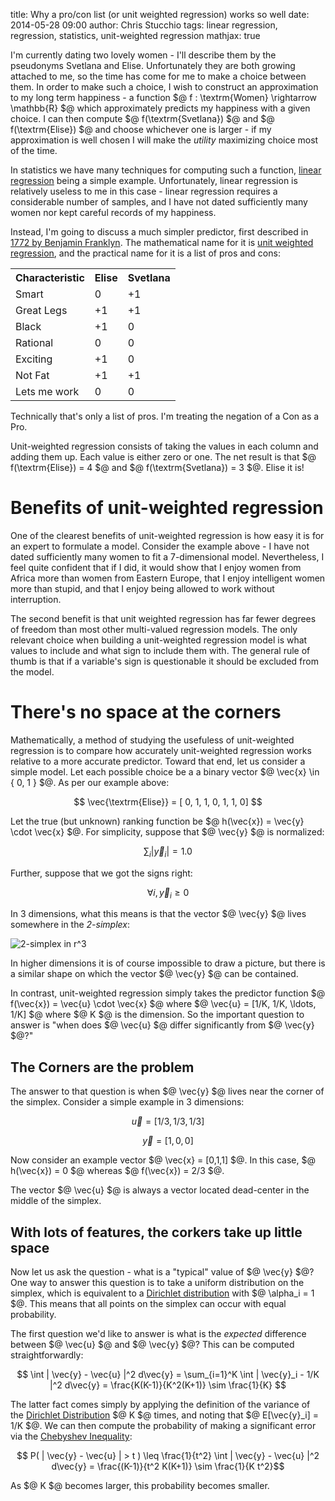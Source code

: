 title: Why a pro/con list (or unit weighted regression) works so well
date: 2014-05-28 09:00
author: Chris Stucchio
tags: linear regression, regression, statistics, unit-weighted regression
mathjax: true





I'm currently dating two lovely women - I'll describe them by the pseudonyms Svetlana and Elise. Unfortunately they are both growing attached to me, so the time has come for me to make a choice between them. In order to make such a choice, I wish to construct an approximation to my long term happiness - a function $@ f : \textrm{Women} \rightarrow \mathbb{R} $@ which approximately predicts my happiness with a given choice. I can then compute $@ f(\textrm{Svetlana}) $@ and $@ f(\textrm{Elise}) $@ and choose whichever one is larger - if my approximation is well chosen I will make the *utility* maximizing choice most of the time.

In statistics we have many techniques for computing such a function, [linear regression](http://en.wikipedia.org/wiki/Linear_regression) being a simple example. Unfortunately, linear regression is relatively useless to me in this case - linear regression requires a considerable number of samples, and I have not dated sufficiently many women nor kept careful records of my happiness.

Instead, I'm going to discuss a much simpler predictor, first described in [1772 by Benjamin Franklyn](http://www.procon.org/view.background-resource.php?resourceID=1474). The mathematical name for it is [unit weighted regression](http://en.wikipedia.org/wiki/Unit-weighted_regression), and the practical name for it is a list of pros and cons:

<table>
<tr><th>Characteristic</th><th>Elise</th><th>Svetlana</th></tr>
<tr><td>Smart</td><td>0</td><td>+1</td></tr>
<tr><td>Great Legs</td><td>+1</td><td>+1</td></tr>
<tr><td>Black</td><td>+1</td><td>0</td></tr>
<tr><td>Rational</td><td>0</td><td>0</td></tr>
<tr><td>Exciting</td><td>+1</td><td>0</td></tr>
<tr><td>Not Fat</td><td>+1</td><td>+1</td></tr>
<tr><td>Lets me work</td><td>0</td><td>0</td></tr>
</table>



Technically that's only a list of pros. I'm treating the negation of a Con as a Pro.

Unit-weighted regression consists of taking the values in each column and adding them up. Each value is either zero or one. The net result is that $@ f(\textrm{Elise}) = 4 $@ and $@ f(\textrm{Svetlana}) = 3 $@. Elise it is!

# Benefits of unit-weighted regression

One of the clearest benefits of unit-weighted regression is how easy it is for an expert to formulate a model. Consider the example above - I have not dated sufficiently many women to fit a 7-dimensional model. Nevertheless, I feel quite confident that if I did, it would show that I enjoy women from Africa more than women from Eastern Europe, that I enjoy intelligent women more than stupid, and that I enjoy being allowed to work without interruption.

The second benefit is that unit weighted regression has far fewer degrees of freedom than most other multi-valued regression models. The only relevant choice when building a unit-weighted regression model is what values to include and what sign to include them with. The general rule of thumb is that if a variable's sign is questionable it should be excluded from the model.

# There's no space at the corners

Mathematically, a method of studying the usefuless of unit-weighted regression is to compare how accurately unit-weighted regression works relative to a more accurate predictor. Toward that end, let us consider a simple model. Let each possible choice be a a binary vector $@ \vec{x} \in \{ 0, 1 \} $@. As per our example above:

$$ \vec{\textrm{Elise}} = [ 0, 1, 1, 0, 1, 1, 0] $$

Let the true (but unknown) ranking function be $@ h(\vec{x}) = \vec{y} \cdot \vec{x} $@. For simplicity, suppose that $@ \vec{y} $@ is normalized:

$$ \sum_{i} | \vec{y}_i | = 1.0 $$

Further, suppose that we got the signs right:

$$ \forall i,  \vec{y}_i \geq 0 $$

In 3 dimensions, what this means is that the vector $@ \vec{y} $@ lives somewhere in the *2-simplex*:

![2-simplex in r^3](/blog_media/2014/equal_weights/2D-simplex.png)

In higher dimensions it is of course impossible to draw a picture, but there is a similar shape on which the vector $@ \vec{y} $@ can be contained.

In contrast, unit-weighted regression simply takes the predictor function $@ f(\vec{x}) = \vec{u} \cdot \vec{x} $@ where $@ \vec{u} = [1/K, 1/K, \ldots, 1/K] $@ where $@ K $@ is the dimension. So the important question to answer is "when does $@ \vec{u} $@ differ significantly from $@ \vec{y} $@?"

## The Corners are the problem

The answer to that question is when $@ \vec{y} $@ lives near the corner of the simplex. Consider a simple example in 3 dimensions:

$$ \vec{u} = [1/3, 1/3, 1/3] $$

$$ \vec{y} = [1, 0, 0] $$

Now consider an example vector $@ \vec{x} = [0,1,1] $@. In this case, $@ h(\vec{x}) = 0 $@ whereas $@ f(\vec{x}) = 2/3 $@.

The vector $@ \vec{u} $@ is always a vector located dead-center in the middle of the simplex.

## With lots of features, the corkers take up little space

Now let us ask the question - what is a "typical" value of $@ \vec{y} $@? One way to answer this question is to take a uniform distribution on the simplex, which is equivalent to a [Dirichlet distribution](http://en.wikipedia.org/wiki/Dirichlet_distribution) with $@ \alpha_i = 1 $@. This means that all points on the simplex can occur with equal probability.

The first question we'd like to answer is what is the *expected* difference between $@ \vec{u} $@ and $@ \vec{y} $@? This can be computed straightforwardly:

$$ \int | \vec{y} - \vec{u} |^2 d\vec{y} = \sum_{i=1}^K \int | \vec{y}_i - 1/K |^2 d\vec{y} = \frac{K(K-1)}{K^2(K+1)} \sim \frac{1}{K} $$

The latter fact comes simply by applying the definition of the variance of the [Dirichlet Distribution](http://en.wikipedia.org/wiki/Dirichlet_distribution) $@ K $@ times, and noting that $@ E[\vec{y}_i] = 1/K $@. We can then compute the probability of making a significant error via the [Chebyshev Inequality](http://en.wikipedia.org/wiki/Chebyshev%27s_inequality):

$$ P( | \vec{y} - \vec{u} | > t ) \leq \frac{1}{t^2} \int | \vec{y} - \vec{u} |^2 d\vec{y} = \frac{(K-1)}{t^2 K(K+1)} \sim \frac{1}{K t^2}$$

As $@ K $@ becomes larger, this probability becomes smaller.
